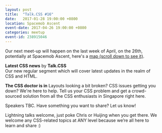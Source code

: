 ```yaml
---
layout: post
title:  "Talk.CSS #16"
date:   2017-01-28 19:00:00 +0800
location: Spacemob Ascent
event-date: 2017-04-26 19:00:00 +0800
categories: meetup
event-id: 238915046
---
```

Our next meet-up will happen on the last week of April, on the 26th, potentially at Spacemob Ascent, here's a [map (scroll down to see it)](https://www.spacemob.co/locations/ascent).

**Latest CSS news** by **Talk.CSS**  
Our new regular segment which will cover latest updates in the realm of CSS and HTML.

**The CSS doctor is in**
Layouts looking a bit broken? CSS issues getting you down? We're here to help. Tell us your CSS problem and get a crowd-sourced solution from all the CSS enthusiasts in Singapore right here.

Speakers TBC. Have something you want to share? Let us know!

Lightning talks welcome, just poke Chris or Huijing when you get there. We welcome any CSS-related topics at ANY level because we’re all here to learn and share :)
